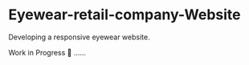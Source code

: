 # Eyewear-retail-company-Website
Developing a responsive eyewear website.

Work in Progress       :construction: ......
